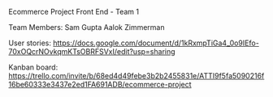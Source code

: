 Ecommerce Project Front End - Team 1

Team Members:
Sam Gupta
Aalok Zimmerman

User stories:
https://docs.google.com/document/d/1kRxmpTiGa4_0o9IEfo-70xOQcrNOvkqmKTsOBRFSVxI/edit?usp=sharing

Kanban board:
https://trello.com/invite/b/68ed4d49febe3b2b2455831e/ATTI9f5fa5090216f16be60333e3437e2ed1FA691ADB/ecommerce-project